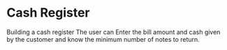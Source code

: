 # Cash Register
 Building a cash register 
The user can Enter the bill amount and cash given by the customer and know the minimum number of notes to return.

